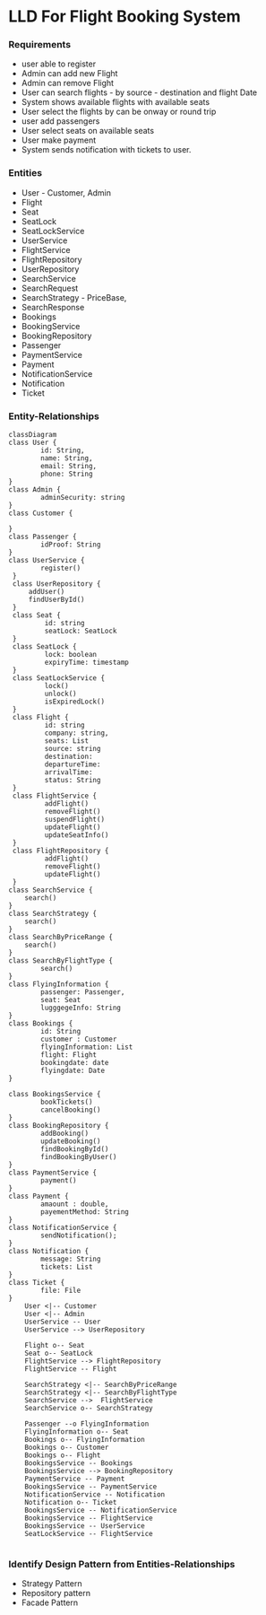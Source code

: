 # LLD For Flight Booking System 
### Requirements
* user able to register  
* Admin can add new Flight
* Admin can remove Flight
* User can search flights - by source - destination and flight Date
* System shows available flights with available seats
* User select the flights by can be onway or round trip
* user add passengers 
* User select seats on available seats
* User make payment
* System sends notification with tickets to user.
### Entities
* User - Customer, Admin
* Flight
* Seat
* SeatLock
* SeatLockService
* UserService
* FlightService
* FlightRepository
* UserRepository
* SearchService
* SearchRequest
* SearchStrategy - PriceBase, 
* SearchResponse
* Bookings
* BookingService
* BookingRepository
* Passenger
* PaymentService
* Payment
* NotificationService
* Notification
* Ticket
### Entity-Relationships
```mermaid
classDiagram
class User {
        id: String,
        name: String,
        email: String,
        phone: String
}
class Admin {
        adminSecurity: string
}
class Customer {
        
}
class Passenger {
        idProof: String
}
class UserService {
        register()
 }
 class UserRepository {
     addUser()
     findUserById()
 }
 class Seat {
         id: string
         seatLock: SeatLock
 }
 class SeatLock {
         lock: boolean
         expiryTime: timestamp
 }
 class SeatLockService {
         lock()
         unlock()
         isExpiredLock()
 }
 class Flight {
         id: string
         company: string,
         seats: List
         source: string
         destination:
         departureTime:
         arrivalTime:
         status: String
 }
 class FlightService {
         addFlight()
         removeFlight()
         suspendFlight()
         updateFlight()
         updateSeatInfo()
 }
 class FlightRepository {
         addFlight()
         removeFlight()
         updateFlight()
 }
class SearchService {
    search()
}
class SearchStrategy {
    search()
}
class SearchByPriceRange {
    search()
}
class SearchByFlightType {
        search()
}
class FlyingInformation { 
        passenger: Passenger,
        seat: Seat
        lugggegeInfo: String
}
class Bookings {
        id: String
        customer : Customer
        flyingInformation: List
        flight: Flight
        bookingdate: date
        flyingdate: Date
}

class BookingsService {
        bookTickets()
        cancelBooking()
}
class BookingRepository {
        addBooking()
        updateBooking()
        findBookingById()
        findBookingByUser()
}
class PaymentService {
        payment()
}
class Payment {
        amaount : double,
        payementMethod: String
}
class NotificationService {
        sendNotification();
}
class Notification {
        message: String
        tickets: List
}
class Ticket {
        file: File
}
    User <|-- Customer
    User <|-- Admin
    UserService -- User
    UserService --> UserRepository
   
    Flight o-- Seat
    Seat o-- SeatLock
    FlightService --> FlightRepository
    FlightService -- Flight
    
    SearchStrategy <|-- SearchByPriceRange
    SearchStrategy <|-- SearchByFlightType
    SearchService -->  FlightService
    SearchService o-- SearchStrategy
    
    Passenger --o FlyingInformation
    FlyingInformation o-- Seat
    Bookings o-- FlyingInformation
    Bookings o-- Customer
    Bookings o-- Flight
    BookingsService -- Bookings
    BookingsService --> BookingRepository
    PaymentService -- Payment
    BookingsService -- PaymentService
    NotificationService -- Notification
    Notification o-- Ticket
    BookingsService -- NotificationService
    BookingsService -- FlightService 
    BookingsService -- UserService
    SeatLockService -- FlightService 
    
```
### Identify Design Pattern from Entities-Relationships
* Strategy Pattern
* Repository pattern
* Facade Pattern
